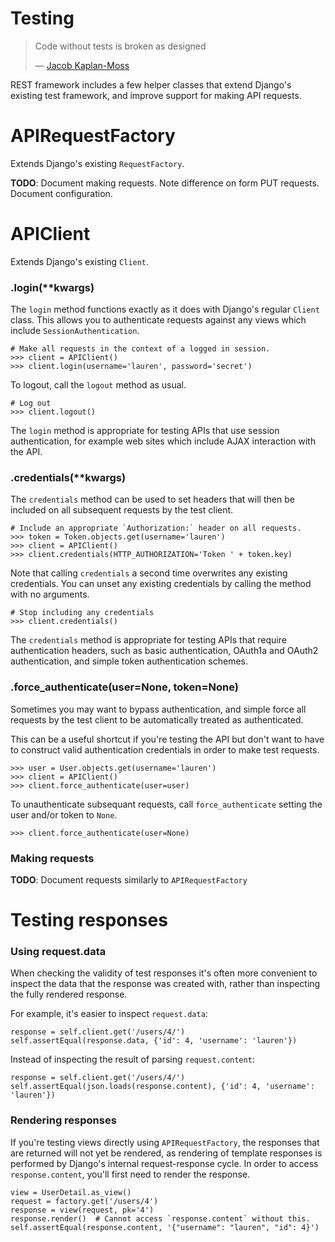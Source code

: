 <a class="github" href="test.py"></a>

# Testing

> Code without tests is broken as designed
>
> &mdash; [Jacob Kaplan-Moss][cite]

REST framework includes a few helper classes that extend Django's existing test framework, and improve support for making API requests.

# APIRequestFactory

Extends Django's existing `RequestFactory`.

**TODO**: Document making requests.  Note difference on form PUT requests.  Document configuration.

# APIClient

Extends Django's existing `Client`.

### .login(**kwargs)

The `login` method functions exactly as it does with Django's regular `Client` class.  This allows you to authenticate requests against any views which include `SessionAuthentication`.

    # Make all requests in the context of a logged in session.
    >>> client = APIClient()
    >>> client.login(username='lauren', password='secret')

To logout, call the `logout` method as usual.

    # Log out
    >>> client.logout()

The `login` method is appropriate for testing APIs that use session authentication, for example web sites which include AJAX interaction with the API.

### .credentials(**kwargs)

The `credentials` method can be used to set headers that will then be included on all subsequent requests by the test client.

    # Include an appropriate `Authorization:` header on all requests.
    >>> token = Token.objects.get(username='lauren')
    >>> client = APIClient()
    >>> client.credentials(HTTP_AUTHORIZATION='Token ' + token.key)

Note that calling `credentials` a second time overwrites any existing credentials.  You can unset any existing credentials by calling the method with no arguments.

    # Stop including any credentials
    >>> client.credentials()

The `credentials` method is appropriate for testing APIs that require authentication headers, such as basic authentication, OAuth1a and OAuth2 authentication, and simple token authentication schemes.

### .force_authenticate(user=None, token=None)

Sometimes you may want to bypass authentication, and simple force all requests by the test client to be automatically treated as authenticated.

This can be a useful shortcut if you're testing the API but don't want to have to construct valid authentication credentials in order to make test requests.

    >>> user = User.objects.get(username='lauren')
    >>> client = APIClient()
    >>> client.force_authenticate(user=user)

To unauthenticate subsequant requests, call `force_authenticate` setting the user and/or token to `None`.

    >>> client.force_authenticate(user=None) 

### Making requests

**TODO**: Document requests similarly to `APIRequestFactory`

# Testing responses

### Using request.data

When checking the validity of test responses it's often more convenient to inspect the data that the response was created with, rather than inspecting the fully rendered response.

For example, it's easier to inspect `request.data`:

    response = self.client.get('/users/4/')
    self.assertEqual(response.data, {'id': 4, 'username': 'lauren'})

Instead of inspecting the result of parsing `request.content`:

    response = self.client.get('/users/4/')
    self.assertEqual(json.loads(response.content), {'id': 4, 'username': 'lauren'})

### Rendering responses

If you're testing views directly using `APIRequestFactory`, the responses that are returned will not yet be rendered, as rendering of template responses is performed by Django's internal request-response cycle.  In order to access `response.content`, you'll first need to render the response.

    view = UserDetail.as_view()
    request = factory.get('/users/4')
    response = view(request, pk='4')
    response.render()  # Cannot access `response.content` without this.
    self.assertEqual(response.content, '{"username": "lauren", "id": 4}')
    

[cite]: http://jacobian.org/writing/django-apps-with-buildout/#s-create-a-test-wrapper